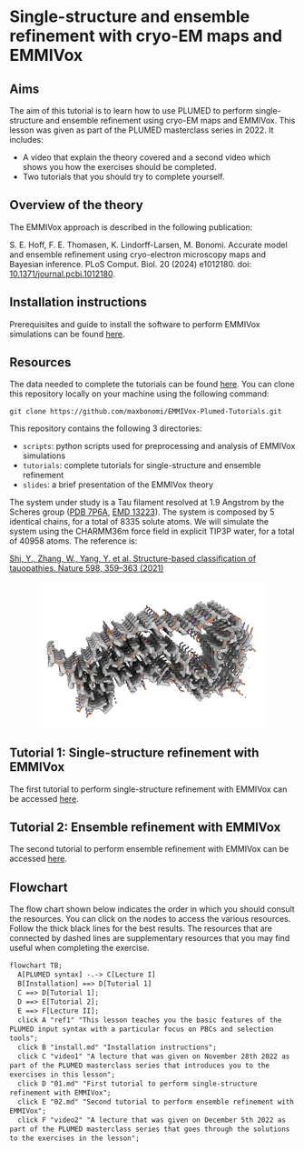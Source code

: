 # Single-structure and ensemble refinement with cryo-EM maps and EMMIVox

## Aims

The aim of this tutorial is to learn how to use PLUMED to perform single-structure and ensemble refinement using cryo-EM maps and EMMIVox.
This lesson was given as part of the PLUMED masterclass series in 2022. It includes:

* A video that explain the theory covered and a second video which shows you how the exercises should be completed.
* Two tutorials that you should try to complete yourself.

## Overview of the theory 

The EMMIVox approach is described in the following publication:

S. E. Hoff, F. E. Thomasen, K. Lindorff-Larsen, M. Bonomi. Accurate model and ensemble refinement using cryo-electron microscopy maps and Bayesian inference.
PLoS Comput. Biol. 20 (2024) e1012180. doi: [10.1371/journal.pcbi.1012180](https://doi.org/10.1371/journal.pcbi.1012180).

## Installation instructions
Prerequisites and guide to install the software to perform EMMIVox simulations can be found [here](install.md).

## Resources

The data needed to complete the tutorials can be found [here](https://github.com/maxbonomi/EMMIVox-Plumed-Tutorials). You can clone this repository locally on your machine using the following command:

````
git clone https://github.com/maxbonomi/EMMIVox-Plumed-Tutorials.git  
````

This repository contains the following 3 directories:
* `scripts`: python scripts used for preprocessing and analysis of EMMIVox simulations
* `tutorials`: complete tutorials for single-structure and ensemble refinement
* `slides`: a brief presentation of the EMMIVox theory

The system under study is a Tau filament resolved at 1.9 Angstrom by the Scheres group
 ([PDB 7P6A](https://www.rcsb.org/structure/7P6A), [EMD 13223](https://www.ebi.ac.uk/emdb/EMD-13223)). The system is composed by 5 identical chains, for a total of 8335 solute atoms.
We will simulate the system using the CHARMM36m force field in explicit TIP3P water, for a total of 40958 atoms. The reference is:

[Shi, Y., Zhang, W., Yang, Y. et al. Structure-based classification of tauopathies. Nature 598, 359–363 (2021)](https://doi.org/10.1038/s41586-021-03911-7)

<p align="center">
  <img src="tau.png" width="400">
</p>


## Tutorial 1: Single-structure refinement with EMMIVox
The first tutorial to perform single-structure refinement with EMMIVox can be accessed [here](01.md).

## Tutorial 2: Ensemble refinement with EMMIVox
The second tutorial to perform ensemble refinement with EMMIVox can be accessed [here](02.md).

## Flowchart
The flow chart shown below indicates the order in which you should consult the resources.  You can click on the nodes to access the various resources.  Follow the thick black lines for the best results.  The resources that are connected by dashed lines are supplementary resources that you may find useful when completing the exercise. 

```mermaid
flowchart TB;
  A[PLUMED syntax] -.-> C[Lecture I] 
  B[Installation] ==> D[Tutorial 1]
  C ==> D[Tutorial 1];
  D ==> E[Tutorial 2];
  E ==> F[Lecture II];
  click A "ref1" "This lesson teaches you the basic features of the PLUMED input syntax with a particular focus on PBCs and selection tools";
  click B "install.md" "Installation instructions";
  click C "video1" "A lecture that was given on November 28th 2022 as part of the PLUMED masterclass series that introduces you to the exercises in this lesson";
  click D "01.md" "First tutorial to perform single-structure refinement with EMMIVox";
  click E "02.md" "Second tutorial to perform ensemble refinement with EMMIVox";
  click F "video2" "A lecture that was given on December 5th 2022 as part of the PLUMED masterclass series that goes through the solutions to the exercises in the lesson";
```
